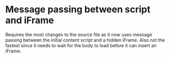 # Message passing between script and iFrame
Requires the most changes to the source file as it now uses message passing between the initial content script and a hidden iFrame. Also not the fastest since it needs to wait for the body to load before it can insert an iFrame.
